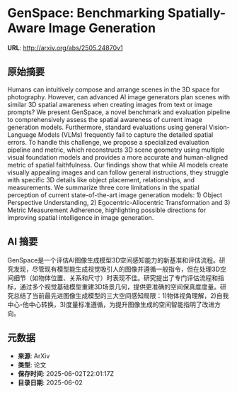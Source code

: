 # GenSpace: Benchmarking Spatially-Aware Image Generation

**URL**: http://arxiv.org/abs/2505.24870v1

## 原始摘要

Humans can intuitively compose and arrange scenes in the 3D space for
photography. However, can advanced AI image generators plan scenes with similar
3D spatial awareness when creating images from text or image prompts? We
present GenSpace, a novel benchmark and evaluation pipeline to comprehensively
assess the spatial awareness of current image generation models. Furthermore,
standard evaluations using general Vision-Language Models (VLMs) frequently
fail to capture the detailed spatial errors. To handle this challenge, we
propose a specialized evaluation pipeline and metric, which reconstructs 3D
scene geometry using multiple visual foundation models and provides a more
accurate and human-aligned metric of spatial faithfulness. Our findings show
that while AI models create visually appealing images and can follow general
instructions, they struggle with specific 3D details like object placement,
relationships, and measurements. We summarize three core limitations in the
spatial perception of current state-of-the-art image generation models: 1)
Object Perspective Understanding, 2) Egocentric-Allocentric Transformation and
3) Metric Measurement Adherence, highlighting possible directions for improving
spatial intelligence in image generation.


## AI 摘要

GenSpace是一个评估AI图像生成模型3D空间感知能力的新基准和评估流程。研究发现，尽管现有模型能生成视觉吸引人的图像并遵循一般指令，但在处理3D空间细节（如物体位置、关系和尺寸）时表现不佳。研究提出了专门评估流程和指标，通过多个视觉基础模型重建3D场景几何，提供更准确的空间保真度度量。研究总结了当前最先进图像生成模型的三大空间感知局限：1)物体视角理解，2)自我中心-他中心转换，3)度量标准遵循，为提升图像生成的空间智能指明了改进方向。

## 元数据

- **来源**: ArXiv
- **类型**: 论文
- **保存时间**: 2025-06-02T22:01:17Z
- **目录日期**: 2025-06-02
